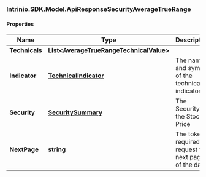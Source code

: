 ### Intrinio.SDK.Model.ApiResponseSecurityAverageTrueRange
#### Properties

Name | Type | Description | Notes
------------ | ------------- | ------------- | -------------
**Technicals** | [**List&lt;AverageTrueRangeTechnicalValue&gt;**](AverageTrueRangeTechnicalValue.md) |  | [optional] 
**Indicator** | [**TechnicalIndicator**](TechnicalIndicator.md) | The name and symbol of the technical indicator | [optional] 
**Security** | [**SecuritySummary**](SecuritySummary.md) | The Security of the Stock Price | [optional] 
**NextPage** | **string** | The token required to request the next page of the data | [optional] 

